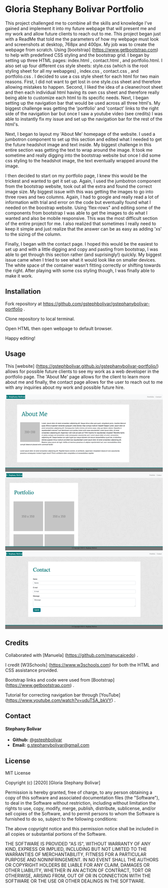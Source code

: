 # Gloria Stephany Bolivar Portfolio

This project challenged me to combine all the skills and knowledge I've gained and implement it into my future webpage that will present me and my work and allow future clients to reach out to me. This project began just with a ReadMe that told me the parameters of how my webpage must look and screenshots at desktop, 768px and 400px. My job was to create the webpage from scratch. Using [bootstrap] (https://www.getbootstrap.com) to help with predefined CSS styling and the bootstrap grid. I began by setting up three HTML pages: index.html , contact.html , and portfolio.html. I also set up four different css style sheets: style.css (which is the root styling sheet for all my webapges) , index.css , contact.css , and portfolio.css . I decided to use a css style sheet for each html for two main reasons. First, I did not want to get lost in one style.css sheet and therefore allowing mistakes to happen. Second, I liked the idea of a cleaner/root sheet and then each individual html having its own css sheet and therefore really being able to customize each html to its specific needs. Next, I began setting up the navigation bar that would be used across all three html's. My biggest challenge was getting the 'portfolio' and 'contact' links to the right side of the navigation bar but once I saw a youtube video (see credits) I was able to instantly fix my issue and set up the navigation bar for the rest of the html's. 

 Next, I began to layout my 'About Me' homepage of the website. I used a jumbotron component to set up this section and edited what I needed to get the future headshot image and text inside. My biggest challenge in this entire section was getting the text to wrap around the image. It took me sometime and really digging into the bootstrap website but once I did some css styling to the headshot image, the text eventually wrapped around the image. 

 I then decided to start on my portfolio page, I knew this would be the trickest and wanted to get it set up. Again, I used the jumbotron component from the bootstrap website, took out all the extra and found the correct image size. My biggest issue with this was getting the images to go into three rows and two columns. Again, I had to google and really read a lot of information with trial and error on the code but eventually found what I needed on the boostrap website. Using 'flex-rows" and editing some of the components from bootstrap I was able to get the images to do what I wanted and also be mobile responsive. This was the most difficult section of the entire project for me. I also realized that sometimes I really need to keep it simple and just realize that the answer can be as easy as adding 'xs' to the sizing of the column. 

 Finally, I began with the contact page. I hoped this would be the easiest to set up and with a little digging and copy and pasting from bootstrap, I was able to get through this section rather (and suprisingly!) quickly. My biggest issue came when I tried to see what it would look like on smaller devices. The white space of the container wasn't fitting correctly or shifting towards the right. After playing with some css styling though, I was finally able to make it work. 

## Installation

Fork repository at https://github.com/gstephbolivar/gstephanybolivar-portfolio .

Clone repository to local terminal.

Open HTML then open webpage to default browser.

Happy editing!


## Usage

This [website] (https://gstephbolivar.github.io/gstephanybolivar-portfolio/) allows for possible future clients to see my work as a web developer in the portfolio page. The 'About Me' page allows for the client to learn more about me and finally, the contact page allows for the user to reach out to me with any inquiries about my work and possible future hire. 

![AboutMeHomepage](./images/aboutmehomepage.jpg)
![PortfolioHomepage](./images/portfoliohomepage.jpg)
![ContactHomepage](./images/contacthomepage.jpg)

## Credits

Collaborated with [Manuela] (https://github.com/manucaicedo) . 

I credit [W3Schools] (https://www.w3schools.com) for both the HTML and CSS assistance provided. 

Bootstrap links and code were used from [Bootstrap] (https://www.getbootstrap.com) . 

Tutorial for correcting navigation bar through [YouTube] (https://www.youtube.com/watch?v=uduTSA_bkVY) .

## Contact

####  **Stephany Bolivar** 
*  **Github:** [@gstephbolivar](https://github.com/gstephbolivar)
*  **Email:** [g.stephanybolivar@gmail.com](g.stephanybolivar@gmail.com)


## License

MIT License

Copyright (c) [2020] [Gloria Stephany Bolivar]

Permission is hereby granted, free of charge, to any person obtaining a copy
of this software and associated documentation files (the "Software"), to deal
in the Software without restriction, including without limitation the rights
to use, copy, modify, merge, publish, distribute, sublicense, and/or sell
copies of the Software, and to permit persons to whom the Software is
furnished to do so, subject to the following conditions:

The above copyright notice and this permission notice shall be included in all
copies or substantial portions of the Software.

THE SOFTWARE IS PROVIDED "AS IS", WITHOUT WARRANTY OF ANY KIND, EXPRESS OR
IMPLIED, INCLUDING BUT NOT LIMITED TO THE WARRANTIES OF MERCHANTABILITY,
FITNESS FOR A PARTICULAR PURPOSE AND NONINFRINGEMENT. IN NO EVENT SHALL THE
AUTHORS OR COPYRIGHT HOLDERS BE LIABLE FOR ANY CLAIM, DAMAGES OR OTHER
LIABILITY, WHETHER IN AN ACTION OF CONTRACT, TORT OR OTHERWISE, ARISING FROM,
OUT OF OR IN CONNECTION WITH THE SOFTWARE OR THE USE OR OTHER DEALINGS IN THE
SOFTWARE.    